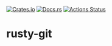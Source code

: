 [![Crates.io][ci]][cl] [![Docs.rs][di]][dl] [![Actions Status][ai]][al]

[ci]: https://img.shields.io/crates/v/rusty-git.svg
[cl]: https://crates.io/crates/rusty-git/

[di]: https://docs.rs/rusty-git/badge.svg
[dl]: https://docs.rs/rusty-git/

[ai]: https://github.com/andrewhickman/rusty-git/workflows/Build/badge.svg
[al]: https://github.com/andrewhickman/rusty-git/actions

# rusty-git
